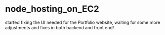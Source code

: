 # node_hosting_on_EC2

started fixing the UI needed for the Portfolio website, waiting for some more adjustments and fixes in both backend and front end!
